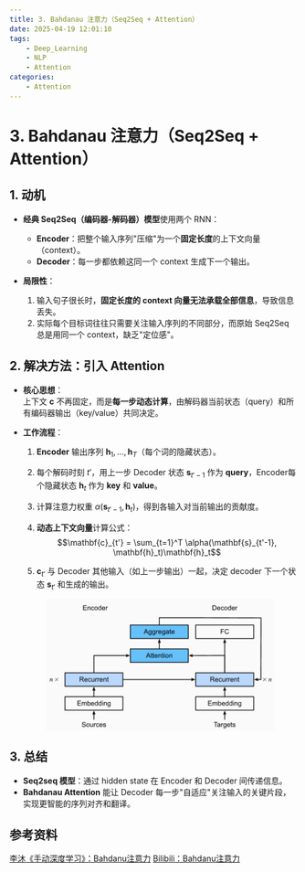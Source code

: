 ```yaml
---
title: 3. Bahdanau 注意力（Seq2Seq + Attention）
date: 2025-04-19 12:01:10
tags:
    - Deep_Learning
    - NLP
    - Attention
categories:
    - Attention
---
```

# 3. Bahdanau 注意力（Seq2Seq + Attention）

## 1. 动机

- **经典 Seq2Seq（编码器-解码器）模型**使用两个 RNN：
    - **Encoder**：把整个输入序列"压缩"为一个**固定长度**的上下文向量（context）。
    - **Decoder**：每一步都依赖这同一个 context 生成下一个输出。
        
- **局限性**：
    1. 输入句子很长时，**固定长度的 context 向量无法承载全部信息**，导致信息丢失。
    2. 实际每个目标词往往只需要关注输入序列的不同部分，而原始 Seq2Seq 总是用同一个 context，缺乏"定位感"。

## 2. 解决方法：引入 Attention

- **核心思想**：  
    上下文 $\mathbf{c}$ 不再固定，而是**每一步动态计算**，由解码器当前状态（query）和所有编码器输出（key/value）共同决定。
    
- **工作流程**：
    1. **Encoder** 输出序列 ${\mathbf{h}_1, ..., \mathbf{h}_T}$（每个词的隐藏状态）。
    2. 每个解码时刻 $t'$，用上一步 Decoder 状态 $\mathbf{s}_{t'-1}$ 作为 **query**，Encoder每个隐藏状态 $\mathbf{h}_t$ 作为 **key** 和 **value**。
    3. 计算注意力权重 $\alpha(\mathbf{s}_{t'-1}, \mathbf{h}_t)$，得到各输入对当前输出的贡献度。
    4. **动态上下文向量**计算公式：
        $$\mathbf{c}_{t'} = \sum_{t=1}^T \alpha(\mathbf{s}_{t'-1}, \mathbf{h}_t)\mathbf{h}_t$$

    5. $\mathbf{c}_{t'}$ 与 Decoder 其他输入（如上一步输出）一起，决定 decoder 下一个状态 $\mathbf{s}_{t'}$ 和生成的输出。

	<img src="/images/img/img_att_seq2seq_Att.png" width=400 style="display: block; margin: 0 auto;"/>


## 3. 总结

- **Seq2seq 模型**：通过 hidden state 在 Encoder 和 Decoder 间传递信息。
- **Bahdanau Attention** 能让 Decoder 每一步"自适应"关注输入的关键片段，实现更智能的序列对齐和翻译。


## 参考资料

[李沐《手动深度学习》：Bahdanu注意力](https://zh.d2l.ai/chapter_attention-mechanisms/bahdanau-attention.html)
[Bilibili：Bahdanu注意力](https://www.bilibili.com/video/BV1v44y1C7Tg/)
